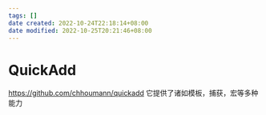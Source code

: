 ```yaml
---
tags: []
date created: 2022-10-24T22:18:14+08:00
date modified: 2022-10-25T20:21:46+08:00
---
```


# QuickAdd

<https://github.com/chhoumann/quickadd>
它提供了诸如模板，捕获，宏等多种能力
